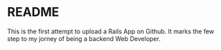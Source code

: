 # README

This is the first attempt to upload a Rails App on Github. It marks the few step to my jorney of being a backend Web Developer. 